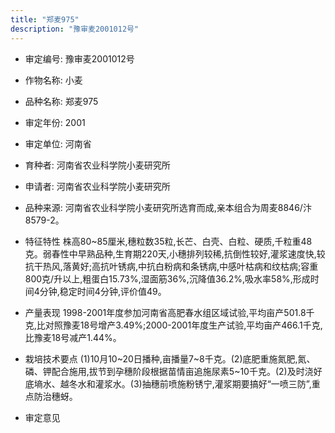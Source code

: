 ```yaml
---
title: "郑麦975"
description: "豫审麦2001012号"
---
```

* 审定编号:  豫审麦2001012号

*  作物名称:  小麦

*  品种名称:  郑麦975

*  审定年份:  2001

*  审定单位:  河南省

* 育种者:  河南省农业科学院小麦研究所

*  申请者:  河南省农业科学院小麦研究所

*  品种来源:  河南省农业科学院小麦研究所选育而成,亲本组合为周麦8846/汴8579-2。

*  特征特性
株高80~85厘米,穗粒数35粒,长芒、白壳、白粒、硬质,千粒重48克。弱春性中早熟品种,生育期220天,小穗排列较稀,抗倒性较好,灌浆速度快,较抗干热风,落黄好;高抗叶锈病,中抗白粉病和条锈病,中感叶枯病和纹枯病;容重800克/升以上,粗蛋白15.73%,湿面筋36%,沉降值36.2%,吸水率58%,形成时间4分钟,稳定时间4分钟,评价值49。

*  产量表现
1998-2001年度参加河南省高肥春水组区域试验,平均亩产501.8千克,比对照豫麦18号增产3.49%;2000-2001年度生产试验,平均亩产466.1千克,比豫麦18号减产1.44%。

*  栽培技术要点
(1)10月10~20日播种,亩播量7~8千克。(2)底肥重施氮肥,氮、磷、钾配合施用,拔节到孕穗阶段根据苗情亩追施尿素5~10千克。(2)及时浇好底墒水、越冬水和灌浆水。(3)抽穗前喷施粉锈宁,灌浆期要搞好“一喷三防”,重点防治穗蚜。

*  审定意见

